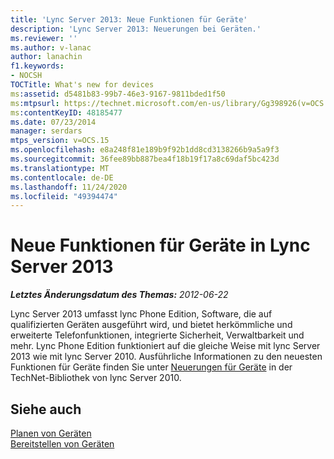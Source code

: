 ```yaml
---
title: 'Lync Server 2013: Neue Funktionen für Geräte'
description: 'Lync Server 2013: Neuerungen bei Geräten.'
ms.reviewer: ''
ms.author: v-lanac
author: lanachin
f1.keywords:
- NOCSH
TOCTitle: What's new for devices
ms:assetid: d5481b83-99b7-46e3-9167-9811bded1f50
ms:mtpsurl: https://technet.microsoft.com/en-us/library/Gg398926(v=OCS.15)
ms:contentKeyID: 48185477
ms.date: 07/23/2014
manager: serdars
mtps_version: v=OCS.15
ms.openlocfilehash: e8a248f81e189b9f92b1dd8cd3138266b9a5a9f3
ms.sourcegitcommit: 36fee89bb887bea4f18b19f17a8c69daf5bc423d
ms.translationtype: MT
ms.contentlocale: de-DE
ms.lasthandoff: 11/24/2020
ms.locfileid: "49394474"
---
```

# <a name="whats-new-for-devices-in-lync-server-2013"></a>Neue Funktionen für Geräte in Lync Server 2013

<div data-xmlns="http://www.w3.org/1999/xhtml">

<div class="topic" data-xmlns="http://www.w3.org/1999/xhtml" data-msxsl="urn:schemas-microsoft-com:xslt" data-cs="https://msdn.microsoft.com/">

<div data-asp="https://msdn2.microsoft.com/asp">



</div>

<div id="mainSection">

<div id="mainBody">

<span> </span>

_**Letztes Änderungsdatum des Themas:** 2012-06-22_

Lync Server 2013 umfasst lync Phone Edition, Software, die auf qualifizierten Geräten ausgeführt wird, und bietet herkömmliche und erweiterte Telefonfunktionen, integrierte Sicherheit, Verwaltbarkeit und mehr. Lync Phone Edition funktioniert auf die gleiche Weise mit lync Server 2013 wie mit lync Server 2010. Ausführliche Informationen zu den neuesten Funktionen für Geräte finden Sie unter [Neuerungen für Geräte](https://go.microsoft.com/fwlink/p/?linkid=256490) in der TechNet-Bibliothek von lync Server 2010.

<div>

## <a name="see-also"></a>Siehe auch


[Planen von Geräten](https://go.microsoft.com/fwlink/p/?linkid=256483)  
[Bereitstellen von Geräten](https://go.microsoft.com/fwlink/p/?linkid=256484)  
  

</div>

</div>

<span> </span>

</div>

</div>

</div>


